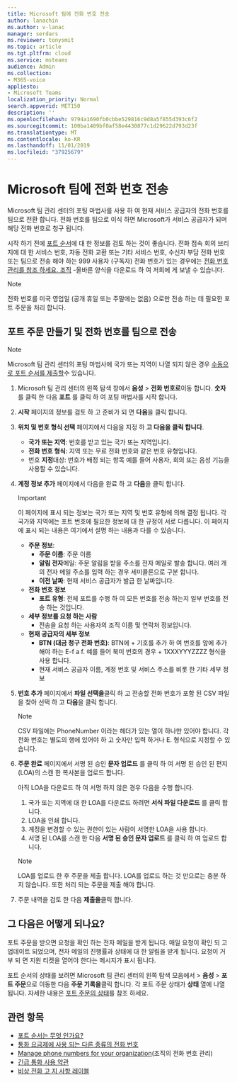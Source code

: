 ```yaml
---
title: Microsoft 팀에 전화 번호 전송
author: lanachin
ms.author: v-lanac
manager: serdars
ms.reviewer: tonysmit
ms.topic: article
ms.tgt.pltfrm: cloud
ms.service: msteams
audience: Admin
ms.collection:
- M365-voice
appliesto:
- Microsoft Teams
localization_priority: Normal
search.appverid: MET150
description: ''
ms.openlocfilehash: 9794a1690fb0cbbe529816c9d8a5f855d393c6f2
ms.sourcegitcommit: 100ba1409bf0af58e4430877c1d29622d793d23f
ms.translationtype: MT
ms.contentlocale: ko-KR
ms.lasthandoff: 11/01/2019
ms.locfileid: "37925679"
---
```

# <a name="transfer-phone-numbers-to-microsoft-teams"></a>Microsoft 팀에 전화 번호 전송

Microsoft 팀 관리 센터의 포팅 마법사를 사용 하 여 현재 서비스 공급자의 전화 번호를 팀으로 전환 합니다. 전화 번호를 팀으로 이식 하면 Microsoft가 서비스 공급자가 되며 해당 전화 번호로 청구 됩니다.

시작 하기 전에 [포트 순서](port-order-overview.md)에 대 한 정보를 검토 하는 것이 좋습니다. 전화 접속 회의 브리지에 대 한 서비스 번호, 자동 전화 교환 또는 기타 서비스 번호, 수신자 부담 전화 번호 또는 팀으로 전송 해야 하는 999 사용자 (구독자) 전화 번호가 있는 경우에는 [전화 번호 관리를 참조 하세요. 조직](../manage-phone-numbers-for-your-organization/manage-phone-numbers-for-your-organization.md) -올바른 양식을 다운로드 하 여 저희에 게 보낼 수 있습니다.

  > [!NOTE]
  > 전화 번호를 미국 영업일 (공개 휴일 또는 주말에는 없음) 으로만 전송 하는 데 필요한 포트 주문을 처리 합니다.

## <a name="create-a-port-order-and-transfer-your-phone-numbers-to-teams"></a>포트 주문 만들기 및 전화 번호를 팀으로 전송

> [!NOTE]
> Microsoft 팀 관리 센터의 포팅 마법사에 국가 또는 지역이 나열 되지 않은 경우 [수동으로 포트 순서를 제출할](manually-submit-port-order.md)수 있습니다.

1. Microsoft 팀 관리 센터의 왼쪽 탐색 창에서 **음성** > **전화 번호로**이동 합니다. **숫자**를 클릭 한 다음 **포트** 를 클릭 하 여 포팅 마법사를 시작 합니다.
2. **시작** 페이지의 정보를 검토 하 고 준비가 되 면 **다음**을 클릭 합니다.
3. **위치 및 번호 형식 선택** 페이지에서 다음을 지정 하 **고 다음을 클릭 합니다**.

    - **국가 또는 지역**: 번호를 받고 있는 국가 또는 지역입니다.
    - **전화 번호 형식**: 지역 또는 무료 전화 번호와 같은 번호 유형입니다.
    - 번호 **지정**대상: 번호가 배정 되는 항목 예를 들어 사용자, 회의 또는 음성 기능을 사용할 수 있습니다.

4. **계정 정보 추가** 페이지에서 다음을 완료 하 고 **다음**을 클릭 합니다.

    > [!IMPORTANT]
    > 이 페이지에 표시 되는 정보는 국가 또는 지역 및 번호 유형에 의해 결정 됩니다. 각 국가와 지역에는 포트 번호에 필요한 정보에 대 한 규정이 서로 다릅니다. 이 페이지에 표시 되는 내용은 여기에서 설명 하는 내용과 다를 수 있습니다.

    - **주문 정보**: 
        - **주문 이름**: 주문 이름
        - **알림 전자**메일: 주문 알림을 받을 주소를 전자 메일로 발송 합니다. 여러 개의 전자 메일 주소를 입력 하는 경우 세미콜론으로 구분 합니다.
        - **이전 날짜**: 현재 서비스 공급자가 발급 한 날짜입니다.
    - **전화 번호 정보**
        - **포트 유형**: 전체 포트를 수행 하 여 모든 번호를 전송 하는지 일부 번호를 전송 하는 것입니다.
    - **세부 정보를 요청 하는 사람**  
        - 전송을 요청 하는 사용자의 조직 이름 및 연락처 정보입니다.
    - **현재 공급자의 세부 정보**
        - **BTN (대금 청구 전화 번호)**: BTN에 + 기호를 추가 하 여 번호를 앞에 추가 해야 하는 E-f a f. 예를 들어 북미 번호의 경우 + 1XXXYYYZZZZ 형식을 사용 합니다.
        - 현재 서비스 공급자 이름, 계정 번호 및 서비스 주소를 비롯 한 기타 세부 정보
            
5. **번호 추가** 페이지에서 **파일 선택을**클릭 하 고 전송할 전화 번호가 포함 된 CSV 파일을 찾아 선택 하 고 **다음**을 클릭 합니다.  

    > [!NOTE]
    > CSV 파일에는 PhoneNumber 이라는 헤더가 있는 열이 하나만 있어야 합니다. 각 전화 번호는 별도의 행에 있어야 하 고 숫자만 입력 하거나 E. 형식으로 지정할 수 있습니다.

6. **주문 완료** 페이지에서 서명 된 승인 **문자 업로드** 를 클릭 하 여 서명 된 승인 된 편지 (LOA)의 스캔 한 복사본을 업로드 합니다.

    아직 LOA을 다운로드 하 여 서명 하지 않은 경우 다음을 수행 합니다.
    
    1. 국가 또는 지역에 대 한 LOA를 다운로드 하려면 **서식 파일 다운로드** 를 클릭 합니다. 
    2. LOA을 인쇄 합니다.
    3. 계정을 변경할 수 있는 권한이 있는 사람이 서명한 LOA을 사용 합니다.
    4. 서명 된 LOA를 스캔 한 다음 **서명 된 승인 문자 업로드** 를 클릭 하 여 업로드 합니다.

    > [!NOTE]
    > LOA를 업로드 한 후 주문을 제출 합니다. LOA를 업로드 하는 것 만으로는 충분 하지 않습니다. 또한 처리 되는 주문을 제출 해야 합니다.

7. 주문 내역을 검토 한 다음 **제출을**클릭 합니다.


## <a name="what-happens-next"></a>그 다음은 어떻게 되나요?

포트 주문을 받으면 요청을 확인 하는 전자 메일을 받게 됩니다. 매일 요청이 확인 되 고 업데이트 되었으며, 전자 메일의 진행률과 상태에 대 한 알림을 받게 됩니다. 요청이 거부 되 면 지원 티켓을 열어야 한다는 메시지가 표시 됩니다.

포트 순서의 상태를 보려면 Microsoft 팀 관리 센터의 왼쪽 탐색 모음에서 > **음성** > **포트 주문**으로 이동한 다음 **주문 기록을**클릭 합니다. 각 포트 주문 상태가 **상태** 열에 나열 됩니다. 자세한 내용은 [포트 주문의 상태](port-order-status.md)를 참조 하세요.

## <a name="related-topics"></a>관련 항목

- [포트 순서는 무엇 인가요?](port-order-overview.md)
- [통화 요금제에 사용 되는 다른 종류의 전화 번호](../different-kinds-of-phone-numbers-used-for-calling-plans.md)
- [Manage phone numbers for your organization](../manage-phone-numbers-for-your-organization/manage-phone-numbers-for-your-organization.md)(조직의 전화 번호 관리)
- [긴급 통화 사용 약관](../emergency-calling-terms-and-conditions.md)
- [비상 전화 고 지 사항 레이블](https://github.com/MicrosoftDocs/OfficeDocs-SkypeForBusiness/blob/live/Teams/downloads/emergency-calling/emergency-calling-label-(en-us)-(v.1.0).zip?raw=true)